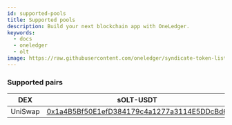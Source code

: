 ```yaml
---
id: supported-pools
title: Supported pools
description: Build your next blockchain app with OneLedger.
keywords:
  - docs
  - oneledger
  - olt
image: https://raw.githubusercontent.com/oneledger/syndicate-token-list/master/logo.svg
---
```


### Supported pairs

| DEX  	| sOLT-USDT                                                                                                                   	| Rewards |
|----------	|-----------------------------------------------------------------------------------------------------------------------------	| ------ |
| UniSwap 	| [0x1a4B5Bf50E1efD384179c4a1277a3114E5DDcBd6](https://etherscan.io/address/0x1a4B5Bf50E1efD384179c4a1277a3114E5DDcBd6) 	| sOLT |

